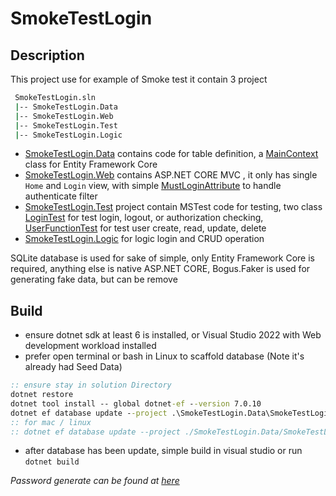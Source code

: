 # SmokeTestLogin

## Description

This project use for example of Smoke test it contain 3 project

```bash
 SmokeTestLogin.sln
 |-- SmokeTestLogin.Data
 |-- SmokeTestLogin.Web
 |-- SmokeTestLogin.Test
 |-- SmokeTestLogin.Logic

```

* [SmokeTestLogin.Data](./src/SmokeTestLogin.Data) contains code for table definition,
  a [MainContext](./src/SmokeTestLogin.Data/MainContext.cs) class for Entity Framework Core
* [SmokeTestLogin.Web](./src/SmokeTestLogin) contains ASP.NET CORE MVC , it only has single `Home` and `Login` view, with
  simple [MustLoginAttribute](./src/SmokeTestLogin/Customs/MustLoginAttribute.cs) to handle authenticate filter
* [SmokeTestLogin.Test](./src/SmokeTestLogin.Test) project contain MSTest code for testing, two
  class [LoginTest](./src/SmokeTestLogin.Test/LoginTest.cs) for test login, logout, or authorization
  checking, [UserFunctionTest](./src/SmokeTestLogin.Test/UserFunctionTest.cs) for test user create, read, update, delete
* [SmokeTestLogin.Logic](./src/SmokeTestLogin.Logic) for logic login and CRUD operation

SQLite database is used for sake of simple, only Entity Framework Core is required, anything else is native ASP.NET
CORE, Bogus.Faker is used for generating fake data, but can be remove

## Build

- ensure dotnet sdk at least 6 is installed, or Visual Studio 2022 with Web development workload installed
- prefer open terminal or bash in Linux to scaffold database (Note it's already had Seed Data)

 ```cmd
 :: ensure stay in solution Directory
 dotnet restore
 dotnet tool install -- global dotnet-ef --version 7.0.10
 dotnet ef database update --project .\SmokeTestLogin.Data\SmokeTestLogin.Data.csproj --startup-project .\SmokeTestLogin\SmokeTestLogin.Web.csproj
 :: for mac / linux
 :: dotnet ef database update --project ./SmokeTestLogin.Data/SmokeTestLogin.Data.csproj --startup-project ./SmokeTestLogin/SmokeTestLogin.Web.csproj
 ```

- after database has been update, simple build in visual studio or run `dotnet build`

*Password generate can be found at [here](./PasswordGen.md)*


 